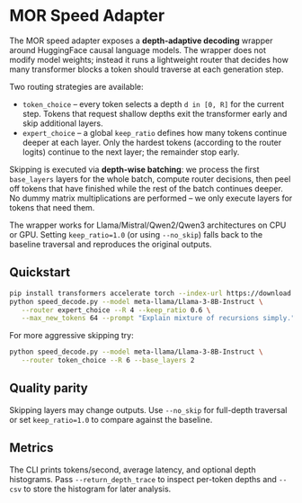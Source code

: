 # MOR Speed Adapter

The MOR speed adapter exposes a **depth-adaptive decoding** wrapper around
HuggingFace causal language models.  The wrapper does not modify model weights;
instead it runs a lightweight router that decides how many transformer blocks a
token should traverse at each generation step.

Two routing strategies are available:

* `token_choice` – every token selects a depth `d in [0, R]` for the current
  step.  Tokens that request shallow depths exit the transformer early and skip
  additional layers.
* `expert_choice` – a global `keep_ratio` defines how many tokens continue
deeper at each layer.  Only the hardest tokens (according to the router logits)
continue to the next layer; the remainder stop early.

Skipping is executed via **depth-wise batching**: we process the first
`base_layers` layers for the whole batch, compute router decisions, then peel
off tokens that have finished while the rest of the batch continues deeper.  No
dummy matrix multiplications are performed – we only execute layers for tokens
that need them.

The wrapper works for Llama/Mistral/Qwen2/Qwen3 architectures on CPU or GPU.
Setting `keep_ratio=1.0` (or using `--no_skip`) falls back to the baseline traversal and
reproduces the original outputs.

## Quickstart

```bash
pip install transformers accelerate torch --index-url https://download.pytorch.org/whl/cu121
python speed_decode.py --model meta-llama/Llama-3-8B-Instruct \
   --router expert_choice --R 4 --keep_ratio 0.6 \
   --max_new_tokens 64 --prompt "Explain mixture of recursions simply."
```

For more aggressive skipping try:

```bash
python speed_decode.py --model meta-llama/Llama-3-8B-Instruct \
   --router token_choice --R 6 --base_layers 2
```

## Quality parity

Skipping layers may change outputs.  Use `--no_skip` for full-depth traversal or
set `keep_ratio=1.0` to compare against the baseline.

## Metrics

The CLI prints tokens/second, average latency, and optional depth histograms.
Pass `--return_depth_trace` to inspect per-token depths and `--csv` to store the
histogram for later analysis.
